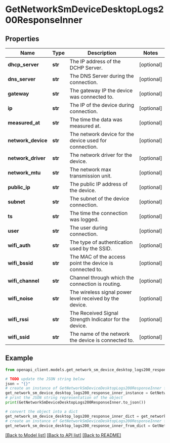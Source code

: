 # GetNetworkSmDeviceDesktopLogs200ResponseInner


## Properties

Name | Type | Description | Notes
------------ | ------------- | ------------- | -------------
**dhcp_server** | **str** | The IP address of the DCHP Server. | [optional] 
**dns_server** | **str** | The DNS Server during the connection. | [optional] 
**gateway** | **str** | The gateway IP the device was connected to. | [optional] 
**ip** | **str** | The IP of the device during connection. | [optional] 
**measured_at** | **str** | The time the data was measured at. | [optional] 
**network_device** | **str** | The network device for the device used for connection. | [optional] 
**network_driver** | **str** | The network driver for the device. | [optional] 
**network_mtu** | **str** | The network max transmission unit. | [optional] 
**public_ip** | **str** | The public IP address of the device. | [optional] 
**subnet** | **str** | The subnet of the device connection. | [optional] 
**ts** | **str** | The time the connection was logged. | [optional] 
**user** | **str** | The user during connection. | [optional] 
**wifi_auth** | **str** | The type of authentication used by the SSID. | [optional] 
**wifi_bssid** | **str** | The MAC of the access point the device is connected to. | [optional] 
**wifi_channel** | **str** | Channel through which the connection is routing. | [optional] 
**wifi_noise** | **str** | The wireless signal power level received by the device. | [optional] 
**wifi_rssi** | **str** | The Received Signal Strength Indicator for the device. | [optional] 
**wifi_ssid** | **str** | The name of the network the device is connected to. | [optional] 

## Example

```python
from openapi_client.models.get_network_sm_device_desktop_logs200_response_inner import GetNetworkSmDeviceDesktopLogs200ResponseInner

# TODO update the JSON string below
json = "{}"
# create an instance of GetNetworkSmDeviceDesktopLogs200ResponseInner from a JSON string
get_network_sm_device_desktop_logs200_response_inner_instance = GetNetworkSmDeviceDesktopLogs200ResponseInner.from_json(json)
# print the JSON string representation of the object
print(GetNetworkSmDeviceDesktopLogs200ResponseInner.to_json())

# convert the object into a dict
get_network_sm_device_desktop_logs200_response_inner_dict = get_network_sm_device_desktop_logs200_response_inner_instance.to_dict()
# create an instance of GetNetworkSmDeviceDesktopLogs200ResponseInner from a dict
get_network_sm_device_desktop_logs200_response_inner_from_dict = GetNetworkSmDeviceDesktopLogs200ResponseInner.from_dict(get_network_sm_device_desktop_logs200_response_inner_dict)
```
[[Back to Model list]](../README.md#documentation-for-models) [[Back to API list]](../README.md#documentation-for-api-endpoints) [[Back to README]](../README.md)


